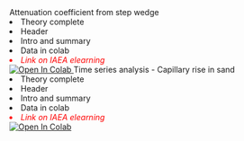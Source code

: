   <tr>
    <td></td>
    <td>Attenuation coefficient from step wedge</td>
        <td>
        <li>Theory complete</li>
        <li>Header</li>
        <li>Intro and summary</li>
        <li>Data in colab</li>
        <li style="color:red;"><em>Link on IAEA elearning</em></li>
    </td>
    <td><a href="https://colab.research.google.com/github/ImagingELearning/QuantifyingNeutronImages/blob/main/tutorials/01_AttenationCoefficient/01_Analysis_AttenuationCoefficient.ipynb" target="_blank">
  <img src="https://colab.research.google.com/assets/colab-badge.svg" alt="Open In Colab"/>
</a></td>
  </tr>
    <tr>
    <td></td>
    <td>Time series analysis - Capillary rise in sand</td>
        <td>
        <li>Theory complete</li>
        <li>Header</li>
        <li>Intro and summary</li>
        <li>Data in colab</li>
        <li style="color:red;"><em>Link on IAEA elearning</em></li>
    </td>
    <td><a href="https://colab.research.google.com/github/ImagingELearning/QuantifyingNeutronImages/blob/main/tutorials/02_RadiographyTimeSeries/02_Analysis_CapillaryRise.ipynb" target="_blank">
  <img src="https://colab.research.google.com/assets/colab-badge.svg" alt="Open In Colab"/>
</a></td>
